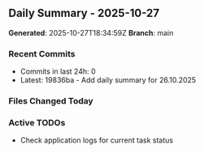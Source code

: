 ## Daily Summary - 2025-10-27

**Generated**: 2025-10-27T18:34:59Z
**Branch**: main


### Recent Commits
- Commits in last 24h: 0
- Latest: 19836ba - Add daily summary for 26.10.2025

### Files Changed Today

### Active TODOs
- Check application logs for current task status

